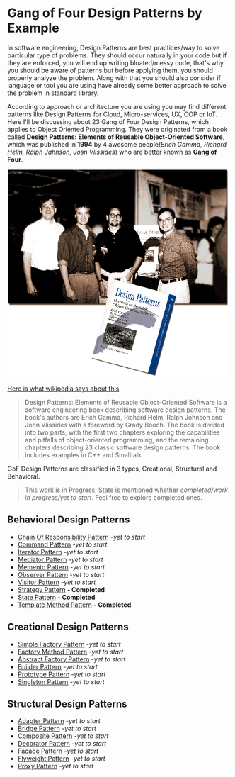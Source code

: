 # Gang of Four Design Patterns by Example

In software engineering, Design Patterns are best practices/way to solve particular type of problems. They should occur naturally in your code  but if they are enforced, you will end up writing bloated/messy code, that's why you should be aware of patterns but before applying them, you should properly analyze the problem. Along with that you should also consider if language or tool you are using have already some better approach to solve the problem in standard library.

According to approach or architecture you are using you may find different patterns like Design Patterns for Cloud, Micro-services, UX, OOP or IoT. Here I'll be discussing about 23 Gang of Four Design Patterns, which applies to Object Oriented Programming. They were originated from a book called **Design Patterns: Elements of Reusable Object-Oriented Software**, which was published in **1994** by 4 awesome people(*Erich Gamma, Richard Helm, Ralph Jahnson, Josn Vlissides*) who are better known as **Gang of Four**.

[![Gang_Of_Four](assets/Gang_Of_Four.gif)](https://www.flickr.com/photos/10591680@N07/1499817187)

[Here is what wikipedia says about this](https://en.wikipedia.org/wiki/Design_Patterns)
> Design Patterns: Elements of Reusable Object-Oriented Software is a software engineering book describing software design patterns. The book's authors are Erich Gamma, Richard Helm, Ralph Johnson and John Vlissides with a foreword by Grady Booch. The book is divided into two parts, with the first two chapters exploring the capabilities and pitfalls of object-oriented programming, and the remaining chapters describing 23 classic software design patterns. The book includes examples in C++ and Smalltalk.

GoF Design Patterns are classified in 3 types, Creational, Structural and Behavioral.

> This work is in Progress, State is mentioned whether *completed/work in progress/yet to start*. Feel free to explore completed ones.

## Behavioral Design Patterns
  
* [Chain Of Responsibility Pattern](Chain-Of-Responsibility-Pattern) *-yet to start*
* [Command Pattern](Command-Pattern) *-yet to start*
* [Iterator Pattern](Iterator-Pattern) *-yet to start*
* [Mediator Pattern](Mediator-Pattern) *-yet to start*
* [Memento Pattern](Memento-Pattern) *-yet to start*
* [Observer Pattern](Observer-Pattern) *-yet to start*
* [Visitor Pattern](Visitor-Pattern) *-yet to start*
* [Strategy Pattern](Strategy-Pattern) **- Completed**
* [State Pattern](State-Pattern) **- Completed**
* [Template Method Pattern](Template-Method-Pattern) **- Completed**

## Creational Design Patterns

* [Simple Factory Pattern](Simple-Factory-Pattern) *-yet to start*
* [Factory Method Pattern](Factory-Method-Pattern) *-yet to start*
* [Abstract Factory Pattern](Abstract-Factory-Pattern) *-yet to start*
* [Builder Pattern](Builder-Pattern) *-yet to start*
* [Prototype Pattern](Prototype-Pattern) *-yet to start*
* [Singleton Pattern](Singleton-Pattern) *-yet to start*

## Structural Design Patterns

* [Adapter Pattern](Adapter-Pattern) *-yet to start*
* [Bridge Pattern](Bridge-Pattern) *-yet to start*
* [Composite Pattern](Composite-Pattern) *-yet to start*
* [Decorator Pattern](Decorator-Pattern) *-yet to start*
* [Facade Pattern](Facade-Pattern) *-yet to start*
* [Flyweight Pattern](Flyweight-Pattern) *-yet to start*
* [Proxy Pattern](Proxy-Pattern) *-yet to start*
